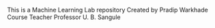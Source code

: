 This is a Machine Learning Lab repository 
Created by Pradip Warkhade Course Teacher
Professor U. B. Sangule
